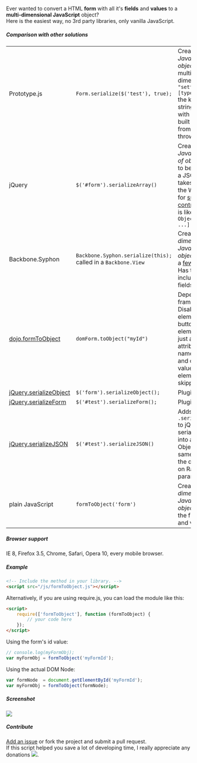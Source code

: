 Ever wanted to convert a HTML <b>form</b> with all it's <b>fields</b> and <b>values</b> to a <b>multi-dimensional JavaScript</b> object?<br>
Here is the easiest way, no 3rd party libraries, only vanilla JavaScript.

##### Comparison with other solutions

<table>
<tr>
	<td>Prototype.js</td>
	<td><code>Form.serialize($('test'), true);</code></td>
	<td>Creates a <i>JavaScript object</i> but it's not multi-dimensional. In <code>"settings[theme][type]": "dark"</code> the key is a string. Tested with the latest built version from git, 1.7.1 throws errors.</td>
</tr>
<tr>
	<td>jQuery</td>
	<td><code>$('#form').serializeArray()</code></td>
	<td>Creates a <i>JavaScript array of objects</i>, ready to be encoded as a JSON string. It takes in account the W3C rules for <a href="http://www.w3.org/TR/html401/interact/forms.html#h-17.13.2">successful controls</a>.
	Output is like <code>[Object, Object, Object ...]</code></td>
</tr>
<tr>
	<td>Backbone.Syphon</td>
	<td><code>Backbone.Syphon.serialize(this);</code> called in a <code>Backbone.View</code></td>
	<td>Creates a <i>multi-dimensional JavaScript object</i> with only a <a href="https://github.com/derickbailey/backbone.syphon#current-limitations">few limitations</a>. Has the ability to include/exclude fields.</td>
</tr>
<tr>
	<td><a href="https://dojotoolkit.org/reference-guide/1.9/dojo/dom-form.html#dojo-dom-form-toobject">dojo.formToObject</a></td>
	<td><code>domForm.toObject("myId")</code></td>
	<td>Depends on dojo framework. Disabled form elements, buttons, elements with just an id attribute but no name attribute, and other non-valued HTML elements are skipped.</td>
</tr>
<tr>
	<td><a href="https://github.com/hongymagic/jQuery.serializeObject">jQuery.serializeObject</a></td>
	<td><code>$('form').serializeObject();</code></td>
	<td>Plugin for jQuery.</td>
</tr>
<tr>
	<td><a href="https://github.com/danheberden/jquery-serializeForm">jQuery.serializeForm</a></td>
	<td><code>$('#test').serializeForm();</code></td>
	<td>Plugin for jQuery.</td>
</tr>
<tr>
	<td><a href="https://github.com/marioizquierdo/jquery.serializeJSON">jQuery.serializeJSON</a></td>
	<td><code>$('#test').serializeJSON()</code></td>
	<td>Adds the method <code>.serializeJSON()</code> to jQuery, that serializes a form into a JavaScript Object with the same format as the default Ruby on Rails request params hash.</td>
</tr>
<tr>
	<td>plain JavaScript</td>
	<td><code>formToObject('form')</code></td>
	<td>Creates a <i>multi-dimensional JavaScript object</i> with all the field names and values.</td>
</tr>
</table>

##### Browser support

IE 8, Firefox 3.5, Chrome, Safari, Opera 10, every mobile browser.

##### Example

```html
<!-- Include the method in your library. -->
<script src="/js/formToObject.js"></script>
```

Alternatively, if you are using require.js, you can load the module like this:
```html
<script>
	require(['formToObject'], function (formToObject) {
		// your code here
	});
</script>
```

Using the form's id value:

```javascript
// console.log(myFormObj);
var myFormObj = formToObject('myFormId');
```

Using the actual DOM Node:

```javascript
var formNode  = document.getElementById('myFormId');
var myFormObj = formToObject(formNode);
```

##### Screenshot

<img src="http://ghita.org/sites/default/files/articles_imgs/formToObject.png">

##### Contribute

<a href="https://github.com/serbanghita/formToObject/issues/new">Add an issue</a> or fork the project and submit a pull request. <br>
If this script helped you save a lot of developing time, I really appreciate any donations
<a href="https://www.paypal.com/cgi-bin/webscr?cmd=_donations&business=serbanghita%40gmail%2ecom&lc=US&item_name=Serban%20Ghita%20%28GitHub%29&currency_code=USD&bn=PP%2dDonationsBF%3abtn_donate_SM%2egif%3aNonHosted"><img src="https://www.paypalobjects.com/en_US/i/btn/btn_donate_SM.gif" border="0"></a>.


